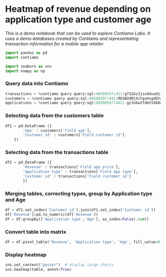 
# Heatmap of revenue depending on application type and customer age

_This is a demo notebook that can be used to explore Contiamo Labs. It uses a demo databases created by Contiamo and representating transaction information for a mobile app retailer_


```python
import pandas as pd
import contiamo

import seaborn as sns
import numpy as np
```

### Query data into Contiamo


```python
transactions = %contiamo query query:sql:48590597:411:g71GXzJjsx4Uvad11ouKjoYbQUNNPy-qRMKkBNZfyx4
customers = %contiamo query query:sql:48590597:441:MG5W2dMjXzYgsHsgdQYzmhv44dxEQX2Lodu5Uh2Hx_s
applications = %contiamo query query:sql:48590597:442:-gz3nbw1fdmtSXkD4zGNA-cVa7s6sQtRn8upCSn6uys            
```

### Selecting data from the customers table


```python
df1 = pd.DataFrame ({
        'Age' : customers['Field age'],
        'Customer id' : customers['Field customer id']
    })
```

### Selecting data from the transactions table


```python
df2 = pd.DataFrame ({
        'Revenue' : transactions['Field app price'],
        'Application type' : transactions['Field app type'],
        'Customer id' : transactions['Field customer id']
        })
```

### Merging tables, correcting types, group by Application type and Age 


```python
df = df2.set_index('Customer id').join(df1.set_index('Customer id'))
df['Revenue']=pd.to_numeric(df['Revenue'])
df = df.groupby(['Application type','Age'], as_index=False).sum()
```

### Convert table into matrix


```python
df = df.pivot_table('Revenue', 'Application type', 'Age', fill_value=0)
```




### Display heatmap


```python
sns.set_context("poster")  # display large charts
sns.heatmap(table, annot=True)
```

